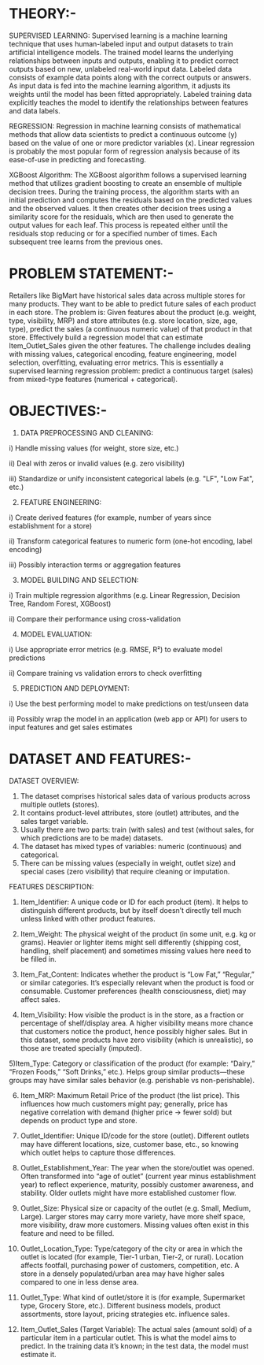 # THEORY:-

SUPERVISED LEARNING: Supervised learning is a machine learning technique that uses human-labeled input and output datasets to train artificial intelligence models. The trained model learns the underlying relationships between inputs and outputs, enabling it to predict correct outputs based on new, unlabeled real-world input data.
Labeled data consists of example data points along with the correct outputs or answers. As input data is fed into the machine learning algorithm, it adjusts its weights until the model has been fitted appropriately. Labeled training data explicitly teaches the model to identify the relationships between features and data labels.  

REGRESSION: Regression in machine learning consists of mathematical methods that allow data scientists to predict a continuous outcome (y) based on the value of one or more predictor variables (x). Linear regression is probably the most popular form of regression analysis because of its ease-of-use in predicting and forecasting.

XGBoost Algorithm: The XGBoost algorithm follows a supervised learning method that utilizes gradient boosting to create an ensemble of multiple decision trees. During the training process, the algorithm starts with an initial prediction and computes the residuals based on the predicted values and the observed values. It then creates other decision trees using a similarity score for the residuals, which are then used to generate the output values for each leaf. This process is repeated either until the residuals stop reducing or for a specified number of times. Each subsequent tree learns from the previous ones.

# PROBLEM STATEMENT:-

Retailers like BigMart have historical sales data across multiple stores for many products. They want to be able to predict future sales of each product in each store. The problem is:
Given features about the product (e.g. weight, type, visibility, MRP) and store attributes (e.g. store location, size, age, type), predict the sales (a continuous numeric value) of that product in that store.
Effectively build a regression model that can estimate Item_Outlet_Sales given the other features.
The challenge includes dealing with missing values, categorical encoding, feature engineering, model selection, overfitting, evaluating error metrics.
This is essentially a supervised learning regression problem: predict a continuous target (sales) from mixed-type features (numerical + categorical).

# OBJECTIVES:-

1. DATA PREPROCESSING AND CLEANING:
   
i) Handle missing values (for weight, store size, etc.)

ii) Deal with zeros or invalid values (e.g. zero visibility)

iii) Standardize or unify inconsistent categorical labels (e.g. "LF", "Low Fat", etc.)

2. FEATURE ENGINEERING:
   
i) Create derived features (for example, number of years since establishment for a store)

ii) Transform categorical features to numeric form (one-hot encoding, label encoding)

iii) Possibly interaction terms or aggregation features

3. MODEL BUILDING AND SELECTION:
   
i) Train multiple regression algorithms (e.g. Linear Regression, Decision Tree, Random Forest, XGBoost)

ii) Compare their performance using cross-validation

4. MODEL EVALUATION:
   
i) Use appropriate error metrics (e.g. RMSE, R²) to evaluate model predictions

ii) Compare training vs validation errors to check overfitting

5. PREDICTION AND DEPLOYMENT:
   
i) Use the best performing model to make predictions on test/unseen data

ii) Possibly wrap the model in an application (web app or API) for users to input features and get sales estimates

# DATASET AND FEATURES:-

DATASET OVERVIEW:

1) The dataset comprises historical sales data of various products across multiple outlets (stores).
2) It contains product-level attributes, store (outlet) attributes, and the sales target variable.
3) Usually there are two parts: train (with sales) and test (without sales, for which predictions are to be made) datasets.
4) The dataset has mixed types of variables: numeric (continuous) and categorical.
5) There can be missing values (especially in weight, outlet size) and special cases (zero visibility) that require cleaning or imputation.

FEATURES DESCRIPTION: 

1) Item_Identifier:
A unique code or ID for each product (item).
It helps to distinguish different products, but by itself doesn’t directly tell much unless linked with other product features.

2) Item_Weight:
The physical weight of the product (in some unit, e.g. kg or grams).
Heavier or lighter items might sell differently (shipping cost, handling, shelf placement) and sometimes missing values here need to be filled in.

3) Item_Fat_Content:
Indicates whether the product is “Low Fat,” “Regular,” or similar categories.
It’s especially relevant when the product is food or consumable. Customer preferences (health consciousness, diet) may affect sales.

4) Item_Visibility:
How visible the product is in the store, as a fraction or percentage of shelf/display area.
A higher visibility means more chance that customers notice the product, hence possibly higher sales. But in this dataset, some products have zero visibility (which is unrealistic), so those are treated specially (imputed).

5)Item_Type:
Category or classification of the product (for example: “Dairy,” “Frozen Foods,” “Soft Drinks,” etc.).
Helps group similar products—these groups may have similar sales behavior (e.g. perishable vs non-perishable). 

6) Item_MRP:
Maximum Retail Price of the product (the list price).
This influences how much customers might pay; generally, price has negative correlation with demand (higher price → fewer sold) but depends on product type and store. 

7) Outlet_Identifier:
Unique ID/code for the store (outlet).
Different outlets may have different locations, size, customer base, etc., so knowing which outlet helps to capture those differences.

8) Outlet_Establishment_Year:
The year when the store/outlet was opened.
Often transformed into “age of outlet” (current year minus establishment year) to reflect experience, maturity, possibly customer awareness, and stability. Older outlets might have more established customer flow. 

9) Outlet_Size:
Physical size or capacity of the outlet (e.g. Small, Medium, Large).
Larger stores may carry more variety, have more shelf space, more visibility, draw more customers. Missing values often exist in this feature and need to be filled. 

10) Outlet_Location_Type:
Type/category of the city or area in which the outlet is located (for example, Tier-1 urban, Tier-2, or rural).
Location affects footfall, purchasing power of customers, competition, etc. A store in a densely populated/urban area may have higher sales compared to one in less dense area. 

11) Outlet_Type:
What kind of outlet/store it is (for example, Supermarket type, Grocery Store, etc.).
Different business models, product assortments, store layout, pricing strategies etc. influence sales. 

12) Item_Outlet_Sales (Target Variable):
The actual sales (amount sold) of a particular item in a particular outlet.
This is what the model aims to predict. In the training data it’s known; in the test data, the model must estimate it.
